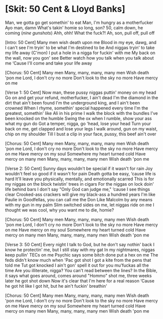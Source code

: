 # [Skit: 50 Cent & Lloyd Banks]
Man, we gotta go get somethin' to eat
Man, I'm hungry as a motherfucker
Ayo man, damn
What's takin' homie so long, son?
50, calm down, he coming
(*nine gunshots*)
Ahh, ohh! What the fuck?!
Ah, son, pull off, pull off

[Intro: 50 Cent]
Many men wish death upon me
Blood in my eye, dawg, and I can't see
I'm tryin' to be what I'm destined to be
And niggas tryin' to take my life away (C'mon)
I put a hole in a nigga for fuckin' with me
My back on the wall, now you gon' see
Better watch how you talk when you talk about me
‘Cause I'll come and take your life away

[Chorus: 50 Cent]
Many men
Many, many, many, many men
Wish death 'pon me
Lord, I don't cry no more
Don't look to the sky no more
Have mercy on me

[Verse 1: 50 Cent]
Now man, these pussy niggas puttin' money on my head
Go on and get your refund, motherfucker, I ain't dead
I'm the diamond in the dirt that ain't been found
I'm the underground king, and I ain't been crowned
When I rhyme, somethin' special happened every time
I'm the greatest, somethin' like Ali in his prime
I walk the block with the bundles
I've been knocked on the humble
Swing the ox when I rumble, show your ass what my gun do
Got a temper, nigga, go 'head, lose your head
Turn your back on me, get clapped and lose your legs
I walk around, gun on my waist, chip on my shoulder
Till I bust a clip in your face, pussy, this beef ain't over

[Chorus: 50 Cent]
Many men
Many, many, many, many men
Wish death 'pon me
Lord, I don't cry no more
Don't look to the sky no more
Have mercy on me
Have mercy on my soul
Somewhere my heart turned cold
Have mercy on many men
Many, many, many, many men
Wish death 'pon me

[Verse 2: 50 Cent]
Sunny days wouldn't be special if it wasn't for rain
Joy wouldn't feel so good if it wasn't for pain
Death gotta be easy, ‘cause life is hard
It'll leave you physically, mentally, and emotionally scarred
This is for my niggas on the block twistin' trees in cigars
For the niggas on lock doin' life behind bars
I don't say "Only God can judge me," ‘cause I see things clear
Crooked-ass crackers will give my black-ass a hundred years
I'm like Paulie in Goodfellas, you can call me the Don
Like Malcolm by any means with my gun in my palm
Slim switched sides on me, let niggas ride on me
I thought we was cool, why you want me to die, homie?

[Chorus: 50 Cent]
Many men
Many, many, many, many men
Wish death 'pon me
Lord, I don't cry no more
Don't look to the sky no more
Have mercy on me
Have mercy on my soul
Somewhere my heart turned cold
Have mercy on many men
Many, many, many, many men
Wish death 'pon me

[Verse 3: 50 Cent]
Every night I talk to God, but he don't say nothin' back
I know he protectin' me, but I still stay with my gat
In my nightmares, niggas keep pullin' TECs on me
Psychic says some bitch done put a hex on me
The feds didn't know much when 'Pac got shot
I got a kite from the pens that told me Tut got knocked
I ain't gon' spell it out for you mu'fuckas all the time
Are you illiterate, nigga? You can't read between the lines?
In the Bible, it says what goes around, comes around
"Hommo" shot me, three weeks later he got shot down
Now it's clear that I'm here for a real reason
‘Cause he got hit like I got hit, but he ain't fuckin' breathin'

[Chorus: 50 Cent]
Many men
Many, many, many, many men
Wish death 'pon me
Lord, I don't cry no more
Don't look to the sky no more
Have mercy on me
Have mercy on my soul
Somewhere my heart turned cold
Have mercy on many men
Many, many, many, many men
Wish death 'pon me
